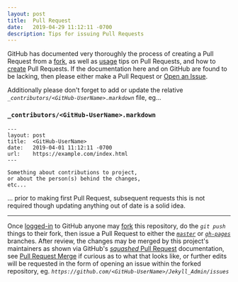 ```yaml
---
layout: post
title:  Pull Request
date:   2019-04-29 11:12:11 -0700
description: Tips for issuing Pull Requests
---
```


GitHub has documented very thoroughly the process of creating a Pull Request from a [fork][github_help_pull_request], as well as [usage][github_help_pull_request_usage] tips on Pull Requests, and how to [create][github_help_pull_request_create] Pull Requests. If the documentation here and on GitHub are found to be lacking, then please either make a Pull Request or [Open an Issue][issue_link].


Additionally please don't forget to add or update the relative _`_contributors/<GitHub-UserName>.markdown`_ file, eg...


### `_contributors/<GitHub-UserName>.markdown`


```
---
layout: post
title:  <GitHub-UserName>
date:   2019-04-01 11:12:11 -0700
url:    https://example.com/index.html
---

Something about contributions to project,
or about the person(s) behind the changes,
etc...
```


... prior to making first Pull Request, subsequent requests this is not required though updating anything out of date is a solid idea.


___


Once [logged-in][github_join] to GitHub anyone may [fork][fork_link] this repository, do the _`git push`_ things to their fork, then issue a Pull Request to either the [_`master`_][pull_link_master] or [_`gh-pages`_][pull_link_gh-pages] branches. After review, the changes may be merged by this project's maintainers as shown via GitHub's [_squashed_ Pull Request][github_help_pull_request_merge_about] documentation, see [Pull Request Merge][github_help_pull_request_merge] if curious as to what that looks like, or further edits will be requested in the form of opening an issue within the forked repository, eg. _`https://github.com/<GitHub-UserName>/Jekyll_Admin/issues`_



[github_join]: https://github.com/join
[github_help_pull_request]: https://help.github.com/en/articles/creating-a-pull-request-from-a-fork
[github_help_pull_request_usage]: https://help.github.com/articles/using-pull-requests
[github_help_pull_request_create]: https://help.github.com/en/articles/creating-a-pull-request#changing-the-branch-range-and-destination-repository
[github_help_pull_request_merge]: https://help.github.com/en/articles/merging-a-pull-request
[github_help_pull_request_merge_about]: https://help.github.com/en/articles/about-pull-request-merges

[fork_link]: https://github.com/S0AndS0/Jekyll_Admin/fork
[fork_list]: https://github.com/S0AndS0/Jekyll_Admin/network/members

[pull_link_master]: https://github.com/S0AndS0/Jekyll_Admin/pull/new/master
[pull_link_gh-pages]: https://github.com/S0AndS0/Jekyll_Admin/pull/new/gh-pages
[pull_list]: https://github.com/S0AndS0/Jekyll_Admin/pulls

[issue_link]: https://github.com/S0AndS0/Jekyll_Admin/issues/new/choose
[issue_list]: https://github.com/S0AndS0/Jekyll_Admin/issues
